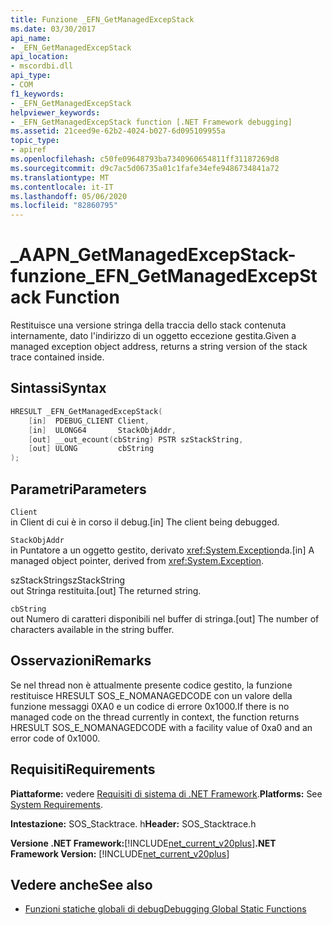 ```yaml
---
title: Funzione _EFN_GetManagedExcepStack
ms.date: 03/30/2017
api_name:
- _EFN_GetManagedExcepStack
api_location:
- mscordbi.dll
api_type:
- COM
f1_keywords:
- _EFN_GetManagedExcepStack
helpviewer_keywords:
- _EFN_GetManagedExcepStack function [.NET Framework debugging]
ms.assetid: 21ceed9e-62b2-4024-b027-6d095109955a
topic_type:
- apiref
ms.openlocfilehash: c50fe09648793ba7340960654811ff31187269d8
ms.sourcegitcommit: d9c7ac5d06735a01c1fafe34efe9486734841a72
ms.translationtype: MT
ms.contentlocale: it-IT
ms.lasthandoff: 05/06/2020
ms.locfileid: "82860795"
---
```

# <a name="_efn_getmanagedexcepstack-function"></a><span data-ttu-id="fb08d-102">\_AAPN\_GetManagedExcepStack-funzione</span><span class="sxs-lookup"><span data-stu-id="fb08d-102">\_EFN\_GetManagedExcepStack Function</span></span>
<span data-ttu-id="fb08d-103">Restituisce una versione stringa della traccia dello stack contenuta internamente, dato l'indirizzo di un oggetto eccezione gestita.</span><span class="sxs-lookup"><span data-stu-id="fb08d-103">Given a managed exception object address, returns a string version of the stack trace contained inside.</span></span>  
  
## <a name="syntax"></a><span data-ttu-id="fb08d-104">Sintassi</span><span class="sxs-lookup"><span data-stu-id="fb08d-104">Syntax</span></span>  
  
```cpp  
HRESULT _EFN_GetManagedExcepStack(  
    [in]  PDEBUG_CLIENT Client,  
    [in]  ULONG64       StackObjAddr,  
    [out] __out_ecount(cbString) PSTR szStackString,  
    [out] ULONG         cbString  
);  
```  
  
## <a name="parameters"></a><span data-ttu-id="fb08d-105">Parametri</span><span class="sxs-lookup"><span data-stu-id="fb08d-105">Parameters</span></span>  
 `Client`  
 <span data-ttu-id="fb08d-106">in Client di cui è in corso il debug.</span><span class="sxs-lookup"><span data-stu-id="fb08d-106">[in] The client being debugged.</span></span>  
  
 `StackObjAddr`  
 <span data-ttu-id="fb08d-107">in Puntatore a un oggetto gestito, derivato <xref:System.Exception>da.</span><span class="sxs-lookup"><span data-stu-id="fb08d-107">[in] A managed object pointer, derived from <xref:System.Exception>.</span></span>  
  
 <span data-ttu-id="fb08d-108">szStackString</span><span class="sxs-lookup"><span data-stu-id="fb08d-108">szStackString</span></span>  
 <span data-ttu-id="fb08d-109">out Stringa restituita.</span><span class="sxs-lookup"><span data-stu-id="fb08d-109">[out] The returned string.</span></span>  
  
 `cbString`  
 <span data-ttu-id="fb08d-110">out Numero di caratteri disponibili nel buffer di stringa.</span><span class="sxs-lookup"><span data-stu-id="fb08d-110">[out] The number of characters available in the string buffer.</span></span>  
  
## <a name="remarks"></a><span data-ttu-id="fb08d-111">Osservazioni</span><span class="sxs-lookup"><span data-stu-id="fb08d-111">Remarks</span></span>  
 <span data-ttu-id="fb08d-112">Se nel thread non è attualmente presente codice gestito, la funzione restituisce HRESULT SOS_E_NOMANAGEDCODE con un valore della funzione messaggi 0XA0 e un codice di errore 0x1000.</span><span class="sxs-lookup"><span data-stu-id="fb08d-112">If there is no managed code on the thread currently in context, the function returns HRESULT SOS_E_NOMANAGEDCODE with a facility value of 0xa0 and an error code of 0x1000.</span></span>  
  
## <a name="requirements"></a><span data-ttu-id="fb08d-113">Requisiti</span><span class="sxs-lookup"><span data-stu-id="fb08d-113">Requirements</span></span>  
 <span data-ttu-id="fb08d-114">**Piattaforme:** vedere [Requisiti di sistema di .NET Framework](../../get-started/system-requirements.md).</span><span class="sxs-lookup"><span data-stu-id="fb08d-114">**Platforms:** See [System Requirements](../../get-started/system-requirements.md).</span></span>  
  
 <span data-ttu-id="fb08d-115">**Intestazione:** SOS_Stacktrace. h</span><span class="sxs-lookup"><span data-stu-id="fb08d-115">**Header:** SOS_Stacktrace.h</span></span>  
  
 <span data-ttu-id="fb08d-116">**Versione .NET Framework:**[!INCLUDE[net_current_v20plus](../../../../includes/net-current-v20plus-md.md)]</span><span class="sxs-lookup"><span data-stu-id="fb08d-116">**.NET Framework Version:** [!INCLUDE[net_current_v20plus](../../../../includes/net-current-v20plus-md.md)]</span></span>  
  
## <a name="see-also"></a><span data-ttu-id="fb08d-117">Vedere anche</span><span class="sxs-lookup"><span data-stu-id="fb08d-117">See also</span></span>

- [<span data-ttu-id="fb08d-118">Funzioni statiche globali di debug</span><span class="sxs-lookup"><span data-stu-id="fb08d-118">Debugging Global Static Functions</span></span>](debugging-global-static-functions.md)

